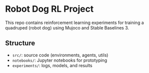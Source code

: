 # Robot Dog RL Project

This repo contains reinforcement learning experiments for training a quadruped (robot dog) using Mujoco and Stable Baselines 3.

## Structure
- `src/`: source code (environments, agents, utils)
- `notebooks/`: Jupyter notebooks for prototyping
- `experiments/`: logs, models, and results

